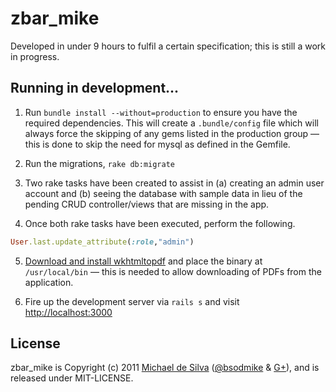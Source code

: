 # zbar_mike

Developed in under 9 hours to fulfil a certain specification; this is still a work in progress.

## Running in development...

1. Run `bundle install --without=production` to ensure you have the required dependencies.  This will create a `.bundle/config` file which will always force the skipping of any gems listed in the production group &mdash; this is done to skip the need for mysql as defined in the Gemfile.

2. Run the migrations, `rake db:migrate`

3. Two rake tasks have been created to assist in (a) creating an admin user account and (b) seeing the database with sample data in lieu of the pending CRUD controller/views that are missing in the app.

4. Once both rake tasks have been executed, perform the following.

```ruby
User.last.update_attribute(:role,"admin")
```

5. [Download and install wkhtmltopdf](http://code.google.com/p/wkhtmltopdf/) and place the binary at `/usr/local/bin` &mdash; this is needed to allow downloading of PDFs from the application.

6. Fire up the development server via `rails s` and visit [http://localhost:3000](http://localhost:3000)

## License
zbar_mike is Copyright (c) 2011 [Michael de Silva](http://www.bsodmike.com) ([@bsodmike](https://twitter.com/#!/bsodmike) &amp; [G+](https://plus.google.com/102197309611185157885/posts)), and is released under MIT-LICENSE.